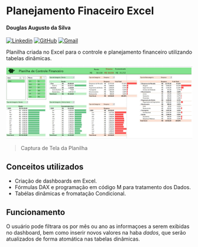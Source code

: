 # Planejamento Finaceiro Excel

#### Douglas Augusto da Silva
[![Linkedin](https://img.shields.io/badge/LinkedIn-0077B5?style=for-the-badge&logo=linkedin&logoColor=white)](https://www.linkedin.com/in/dougaugsilva/)
[![GitHub](https://img.shields.io/badge/github-%23121011.svg?style=for-the-badge&logo=github&logoColor=white)](https://github.com/DougAugSilva)
[![Gmail](https://img.shields.io/badge/Gmail-D14836?style=for-the-badge&logo=gmail&logoColor=white)](mailto:douglasaugustosilva323@gmail.com)

Planilha criada no Excel para o controle e planejamento financeiro utilizando tabelas dinâmicas.

![Capa Projeto](https://github.com/DougAugSilva/Planejamento_Finaceiro_Excel/blob/main/Capa%20Projeto.jpg)
> Captura de Tela da Planilha

## Conceitos utilizados

- Criação de dashboards em Excel.
- Fórmulas DAX e programação em código M para tratamento dos Dados.
- Tabélas dinâmicas e fromatação Condicional.

## Funcionamento

O usuário pode filtrara os por mês ou ano as informaçoes a serem exibidas no dashboard, bem como inserir novos valores na haba *dados*, que serão atualizados de forma atomática nas tabelas dinâmicas.
